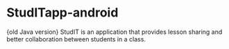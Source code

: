 # StudITapp-android
  {old Java version} StudIT is an application that provides lesson sharing and better collaboration between students in a class.
